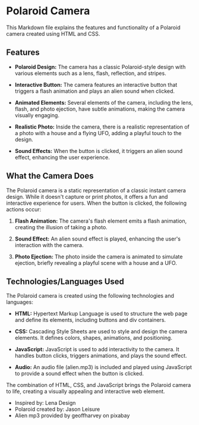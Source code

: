 # Polaroid Camera

This Markdown file explains the features and functionality of a Polaroid camera created using HTML and CSS.

## Features

- **Polaroid Design:** The camera has a classic Polaroid-style design with various elements such as a lens, flash, reflection, and stripes.

- **Interactive Button:** The camera features an interactive button that triggers a flash animation and plays an alien sound when clicked.

- **Animated Elements:** Several elements of the camera, including the lens, flash, and photo ejection, have subtle animations, making the camera visually engaging.

- **Realistic Photo:** Inside the camera, there is a realistic representation of a photo with a house and a flying UFO, adding a playful touch to the design.

- **Sound Effects:** When the button is clicked, it triggers an alien sound effect, enhancing the user experience.

## What the Camera Does

The Polaroid camera is a static representation of a classic instant camera design. While it doesn't capture or print photos, it offers a fun and interactive experience for users. When the button is clicked, the following actions occur:

1. **Flash Animation:** The camera's flash element emits a flash animation, creating the illusion of taking a photo.

2. **Sound Effect:** An alien sound effect is played, enhancing the user's interaction with the camera.

3. **Photo Ejection:** The photo inside the camera is animated to simulate ejection, briefly revealing a playful scene with a house and a UFO.

## Technologies/Languages Used

The Polaroid camera is created using the following technologies and languages:

- **HTML:** Hypertext Markup Language is used to structure the web page and define its elements, including buttons and div containers.

- **CSS:** Cascading Style Sheets are used to style and design the camera elements. It defines colors, shapes, animations, and positioning.

- **JavaScript:** JavaScript is used to add interactivity to the camera. It handles button clicks, triggers animations, and plays the sound effect.

- **Audio:** An audio file (alien.mp3) is included and played using JavaScript to provide a sound effect when the button is clicked.

The combination of HTML, CSS, and JavaScript brings the Polaroid camera to life, creating a visually appealing and interactive web element.

- Inspired by: Lena Design
- Polaroid created by: Jason Leisure
- Alien mp3 provided by geoffharvey on pixabay
